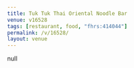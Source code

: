 ```yaml
---
title: Tuk Tuk Thai Oriental Noodle Bar
venue: v16528
tags: [restaurant, food, "fhrs:414044"]
permalink: /v/16528/
layout: venue
---
```

null